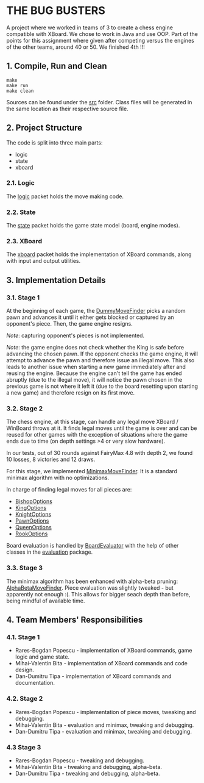 # THE BUG BUSTERS

A project where we worked in teams of 3 to create a chess engine compatible with XBoard.
We chose to work in Java and use OOP.
Part of the points for this assignment where given after competing versus the engines of the other teams, around 40 or 50. We finished 4th !!!

## 1. Compile, Run and Clean
```
make
make run
make clean
```

Sources can be found under the [src](src) folder. Class files will be generated in the same location as their respective
source file.

## 2. Project Structure
The code is split into three main parts:
* logic
* state
* xboard

### 2.1. Logic
The [logic](src/thebugbusters/pa/project/logic) packet holds the move making code.
  
### 2.2. State
The [state](src/thebugbusters/pa/project/state) packet holds the game state model (board, engine modes).
  
### 2.3. XBoard
The [xboard](src/thebugbusters/pa/project/xboard) packet holds the implementation of XBoard commands, along with input
and output utilities.

## 3. Implementation Details
### 3.1. Stage 1
At the beginning of each game, the [DummyMoveFinder](src/thebugbusters/pa/project/logic/move/DummyMoveFinder.java) picks
a random pawn and advances it until it either gets blocked or captured by an opponent's piece. Then, the game engine
resigns.

*Note*: capturing opponent's pieces is not implemented.

*Note*: the game engine does not check whether the King is safe before advancing the chosen pawn. If the opponent checks
the game engine, it will attempt to advance the pawn and therefore issue an illegal move. This also leads to another
issue when starting a new game immediately after and reusing the engine. Because the engine can't tell the game has
ended abruptly (due to the illegal move), it will notice the pawn chosen in the previous game is not where it left it
(due to the board resetting upon starting a new game) and therefore resign on its first move.

### 3.2. Stage 2
The chess engine, at this stage, can handle any legal move XBoard / WinBoard throws at it. It finds legal moves until
the game is over and can be reused for other games with the exception of situations where the game ends due to time (on
depth settings >4 or very slow hardware).

In our tests, out of 30 rounds against FairyMax 4.8 with depth 2, we found 10 losses, 8 victories and 12 draws.

For this stage, we implemented [MinimaxMoveFinder](src/thebugbusters/pa/project/logic/move/MinimaxMoveFinder.java). It
is a standard minimax algorithm with no optimizations.

In charge of finding legal moves for all pieces are:
* [BishopOptions](src/thebugbusters/pa/project/logic/move/BishopOptions.java)
* [KingOptions](src/thebugbusters/pa/project/logic/move/KingOptions.java)
* [KnightOptions](src/thebugbusters/pa/project/logic/move/KnightOptions.java)
* [PawnOptions](src/thebugbusters/pa/project/logic/move/PawnOptions.java)
* [QueenOptions](src/thebugbusters/pa/project/logic/move/QueenOptions.java)
* [RookOptions](src/thebugbusters/pa/project/logic/move/RookOptions.java)

Board evaluation is handled by [BoardEvaluator](src/thebugbusters/pa/project/logic/evaluation/BoardEvaluator.java) with
the help of other classes in the [evaluation](src/thebugbusters/pa/project/logic/evaluation) package.

### 3.3. Stage 3
The minimax algorithm has been enhanced with alpha-beta pruning:
[AlphaBetaMoveFinder](src/thebugbusters/pa/project/logic/move/AlphaBetaMoveFinder.java). Piece evaluation was slightly
tweaked - but apparently not enough :(. This allows for bigger seach depth than before, being mindful of available time.

## 4. Team Members' Responsibilities
### 4.1. Stage 1
* Rares-Bogdan Popescu - implementation of XBoard commands, game logic and game state.
* Mihai-Valentin Bita - implementation of XBoard commands and code design.
* Dan-Dumitru Tipa - implementation of XBoard commands and documentation.

### 4.2. Stage 2
* Rares-Bogdan Popescu - implementation of piece moves, tweaking and debugging.
* Mihai-Valentin Bita - evaluation and minimax, tweaking and debugging.
* Dan-Dumitru Tipa - evaluation and minimax, tweaking and debugging.

### 4.3 Stage 3
* Rares-Bogdan Popescu - tweaking and debugging.
* Mihai-Valentin Bita - tweaking and debugging, alpha-beta.
* Dan-Dumitru Tipa - tweaking and debugging, alpha-beta.